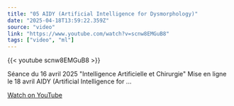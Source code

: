 ```yaml
---
title: "05 AIDY (Artificial Intelligence for Dysmorphology)"
date: "2025-04-18T13:59:22.359Z"
source: "video"
link: "https://www.youtube.com/watch?v=scnw8EMGuB8"
tags: ["video", "ml"]
---
```


{{< youtube scnw8EMGuB8 >}}

Séance du 16 avril 2025 \"Intelligence Artificielle et Chirurgie\" Mise en ligne le 18 avril AIDY (Artificial Intelligence for ...

[Watch on YouTube](https://www.youtube.com/watch?v=scnw8EMGuB8)
